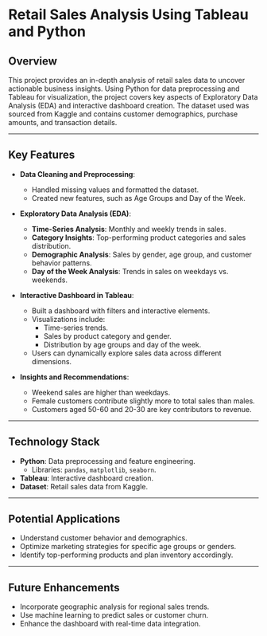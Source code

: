 # Retail Sales Analysis Using Tableau and Python

## Overview
This project provides an in-depth analysis of retail sales data to uncover actionable business insights. Using Python for data preprocessing and Tableau for visualization, the project covers key aspects of Exploratory Data Analysis (EDA) and interactive dashboard creation. The dataset used was sourced from Kaggle and contains customer demographics, purchase amounts, and transaction details.

---

## Key Features
- **Data Cleaning and Preprocessing**:  
  - Handled missing values and formatted the dataset.  
  - Created new features, such as Age Groups and Day of the Week.  

- **Exploratory Data Analysis (EDA)**:  
  - **Time-Series Analysis**: Monthly and weekly trends in sales.  
  - **Category Insights**: Top-performing product categories and sales distribution.  
  - **Demographic Analysis**: Sales by gender, age group, and customer behavior patterns.  
  - **Day of the Week Analysis**: Trends in sales on weekdays vs. weekends.  

- **Interactive Dashboard in Tableau**:  
  - Built a dashboard with filters and interactive elements.  
  - Visualizations include:
    - Time-series trends.
    - Sales by product category and gender.
    - Distribution by age groups and day of the week.  
  - Users can dynamically explore sales data across different dimensions.

- **Insights and Recommendations**:  
  - Weekend sales are higher than weekdays.  
  - Female customers contribute slightly more to total sales than males.  
  - Customers aged 50-60 and 20-30 are key contributors to revenue.

---

## Technology Stack
- **Python**: Data preprocessing and feature engineering.  
  - Libraries: `pandas`, `matplotlib`, `seaborn`.  
- **Tableau**: Interactive dashboard creation.  
- **Dataset**: Retail sales data from Kaggle.  

---

## Potential Applications
- Understand customer behavior and demographics.  
- Optimize marketing strategies for specific age groups or genders.  
- Identify top-performing products and plan inventory accordingly.  

---

## Future Enhancements
- Incorporate geographic analysis for regional sales trends.  
- Use machine learning to predict sales or customer churn.  
- Enhance the dashboard with real-time data integration.
